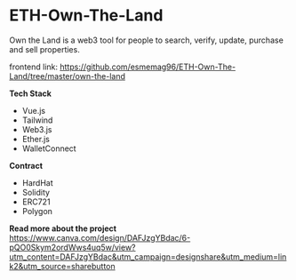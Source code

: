 # ETH-Own-The-Land

Own the Land is a web3 tool for people to search, verify, update, purchase and sell properties.

frontend link: https://github.com/esmemag96/ETH-Own-The-Land/tree/master/own-the-land

**Tech Stack**
- Vue.js
- Tailwind
- Web3.js
- Ether.js
- WalletConnect

**Contract**
- HardHat
- Solidity 
- ERC721
- Polygon


**Read more about the project**
https://www.canva.com/design/DAFJzgYBdac/6-pQO0Skym2ordWws4uq5w/view?utm_content=DAFJzgYBdac&utm_campaign=designshare&utm_medium=link2&utm_source=sharebutton

